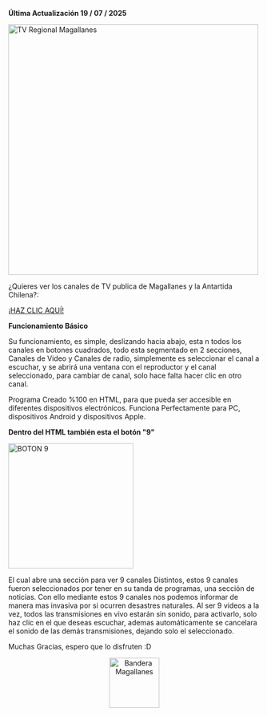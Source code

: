 <b>Última Actualización 19 / 07 / 2025</b>


<p align="Left">
  <img src="https://c4pit4nvodk4.github.io/TvRegionalMagallanes/MENU/PORTADA.png" alt="TV Regional Magallanes" width="500"/>
</p>

¿Quieres ver los canales de TV publica de Magallanes y la Antartida Chilena?:

<a href="https://c4pit4nvodk4.github.io/TvRegionalMagallanes/" target="_blank">¡HAZ CLIC AQUÍ!</a>

<b>Funcionamiento Básico</b>

Su funcionamiento, es simple, deslizando hacia abajo, esta n todos los canales en botones cuadrados, todo esta segmentado en 2 secciones, Canales de Video y Canales de radio,
simplemente es seleccionar el canal a escuchar, y se abrirá una ventana con el reproductor y el canal seleccionado, para cambiar de canal, solo hace falta hacer clic en otro canal.

Programa Creado %100 en HTML, para que pueda ser accesible en diferentes dispositivos electrónicos.
Funciona Perfectamente para PC, dispositivos Android y dispositivos Apple.

<b>Dentro del HTML también esta el botón "9"</b>

<p align="Left">
  <img src="https://c4pit4nvodk4.github.io/TvRegionalMagallanes/LOGOS/9.png" alt="BOTON 9" width="250"/>
</p>

El cual abre una sección para ver 9 canales Distintos, estos 9 canales fueron seleccionados por tener en su tanda de programas, una sección de noticias.
Con ello mediante estos 9 canales nos podemos informar de manera mas invasiva por si ocurren desastres naturales.
Al ser 9 videos a la vez, todos las transmisiones en vivo estarán sin sonido, para activarlo, solo haz clic en el que deseas escuchar, ademas automáticamente
se cancelara el sonido de las demás transmisiones, dejando solo el seleccionado.

Muchas Gracias, espero que lo disfruten :D

<p align="Center">
  <img src="https://upload.wikimedia.org/wikipedia/commons/8/89/Flag_of_Magallanes_y_la_Ant%C3%A1rtica_Chilena%2C_Chile.svg" alt="Bandera Magallanes" width="100"/>
</p>
